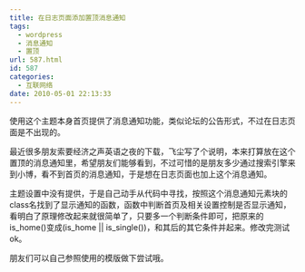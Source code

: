 ```yaml
---
title: 在日志页面添加置顶消息通知
tags:
  - wordpress
  - 消息通知
  - 置顶
url: 587.html
id: 587
categories:
  - 互联网络
date: 2010-05-01 22:13:33
---
```


使用这个主题本身首页提供了消息通知功能，类似论坛的公告形式，不过在日志页面是不出现的。  

最近很多朋友索要经济之声英语之夜的下载，飞尘写了个说明，本来打算放在这个置顶的消息通知里，希望朋友们能够看到，不过可惜的是朋友多少通过搜索引擎来到小博，看不到首页的消息通知，于是想在日志页面也加上这个消息通知。  

主题设置中没有提供，于是自己动手从代码中寻找，按照这个消息通知元素块的class名找到了显示通知的函数，函数中判断首页及相关设置控制是否显示通知，看明白了原理修改起来就很简单了，只要多一个判断条件即可，把原来的is\_home()变成(is\_home || is_single())，和其后的其它条件并起来。修改完测试ok。  

朋友们可以自己参照使用的模版做下尝试哦。